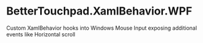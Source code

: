 # BetterTouchpad.XamlBehavior.WPF
Custom XamlBehavior hooks into Windows Mouse Input exposing additional events like Horizontal scroll
